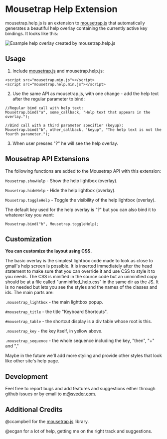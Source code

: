 # Mousetrap Help Extension
mousetrap.help.js is an extension to [mousetrap.js](https://github.com/ccampbell/mousetrap "mousetrap.js") that automatically generates a beautiful help overlay containing the currently active key bindings. It looks like this:

![Example help overlay created by mousetrap.help.js](https://raw.github.com/Sveder/mousetrap.help/master/lightbox_screenshot.png "Example help overlay created by mousetrap.help.js")

## Usage

1.  Include [mousetrap.js](https://github.com/ccampbell/mousetrap "mousetrap.js") and mousetrap.help.js:

```
<script src="mousetrap.min.js"></script>
<script src="mousetrap.help.min.js"></script>
```

2.  Use the same API as mousetrap.js, with one change - add the help text after the regular parameter to bind:

```
//Regular bind call with help text:
Mousetrap.bind("a", some_callback, "Help text that appears in the overlay.");

//Bind call with a third parameter specifier (keyup):
Mousetrap.bind("b", other_callback, "keyup", "The help text is not the fourth parameter.");
```

3. When user presses "?" he will see the help overlay.

## Mousetrap API Extensions

The following functions are added to the Mousetrap API with this extension:

``Mousetrap.showHelp`` - Show the help lightbox (overlay).

``Mousetrap.hideHelp`` - Hide the help lightbox (overlay).
    
``Mousetrap.toggleHelp`` - Toggle the visibility of the help lightbox (overlay).

The default key used for the help overlay is "?" but you can also bind it to whatever key you want:

``Mousetrap.bind("h", Mousetrap.toggleHelp);``

## Customization
**You can customize the layout using CSS.**

The basic overlay is the simplest lightbox code made to look as close to gmail's help screen is possible. It is inserted immediately after the head statement to make sure that you can override it and use CSS to style it to you needs. The CSS is minified in the source code but an unminified copy should be at a file called "unminified_help.css" in the same dir as the JS. It is no needed but lets you see the styles and the names of the classes and ids. The main parts are:

``.mousetrap_lightbox`` - the main lightbox popup.

``#mousetrap_title`` - the title "Keyboard Shortcuts".

``#mousetrap_table`` - the shortcut display is a div table whose root is this.

``.mousetrap_key`` - the key itself, in yellow above.

``.mousetrap_sequence`` - the whole sequence including the key, "then", "+" and ","

Maybe in the future we'll add more styling and provide other styles that look like other site's help page.


## Development
Feel free to report bugs and add features and suggestions either through github issues or by email to m@sveder.com.


## Additional Credits

@ccampbell for the [mousetrap.js](https://github.com/ccampbell/mousetrap "mousetrap.js") library. 

@ecgan for a lot of help, getting me on the right track and suggestions.